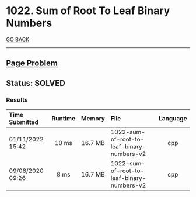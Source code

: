 # 1022. Sum of Root To Leaf Binary Numbers

[GO BACK](../README.md)

___

## [Page Problem](https://leetcode.com/problems/sum-of-root-to-leaf-binary-numbers/)

## Status: SOLVED

### Results

| Time Submitted   | Runtime | Memory  | File                                       | Language |
| :--------------- | :-----: | :-----: | :----------------------------------------- | :------: |
| 01/11/2022 15:42 |  10 ms  | 16.7 MB | 1022-sum-of-root-to-leaf-binary-numbers-v2 |   cpp    |
| 09/08/2020 09:26 |  8 ms   | 16.7 MB | 1022-sum-of-root-to-leaf-binary-numbers-v2 |   cpp    |
